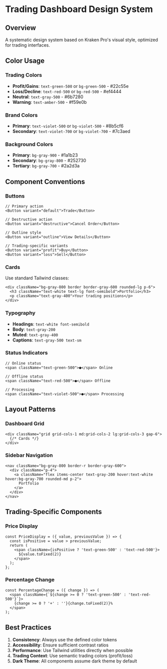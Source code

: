 # Trading Dashboard Design System

## Overview
A systematic design system based on Kraken Pro's visual style, optimized for trading interfaces.

## Color Usage

### Trading Colors
- **Profit/Gains**: `text-green-500` or `bg-green-500` - #22c55e
- **Loss/Decline**: `text-red-500` or `bg-red-500` - #ef4444  
- **Neutral**: `text-gray-500` - #6b7280
- **Warning**: `text-amber-500` - #f59e0b

### Brand Colors
- **Primary**: `text-violet-500` or `bg-violet-500` - #8b5cf6
- **Secondary**: `text-violet-700` or `bg-violet-700` - #7c3aed

### Background Colors
- **Primary**: `bg-gray-900` - #1a1b23
- **Secondary**: `bg-gray-800` - #252730  
- **Tertiary**: `bg-gray-700` - #2a2d3a

## Component Conventions

### Buttons
```tsx
// Primary action
<Button variant="default">Trade</Button>

// Destructive action  
<Button variant="destructive">Cancel Order</Button>

// Outline style
<Button variant="outline">View Details</Button>

// Trading-specific variants
<Button variant="profit">Buy</Button>
<Button variant="loss">Sell</Button>
```

### Cards
Use standard Tailwind classes:
```tsx
<div className="bg-gray-800 border border-gray-600 rounded-lg p-6">
  <h3 className="text-white text-lg font-semibold">Portfolio</h3>
  <p className="text-gray-400">Your trading positions</p>
</div>
```

### Typography
- **Headings**: `text-white font-semibold`
- **Body**: `text-gray-200`
- **Muted**: `text-gray-400` 
- **Captions**: `text-gray-500 text-sm`

### Status Indicators
```tsx
// Online status
<span className="text-green-500">●</span> Online

// Offline status  
<span className="text-red-500">●</span> Offline

// Processing
<span className="text-violet-500">●</span> Processing
```

## Layout Patterns

### Dashboard Grid
```tsx
<div className="grid grid-cols-1 md:grid-cols-2 lg:grid-cols-3 gap-6">
  {/* Cards */}
</div>
```

### Sidebar Navigation
```tsx
<nav className="bg-gray-800 border-r border-gray-600">
  <div className="p-4">
    <a className="flex items-center text-gray-200 hover:text-white hover:bg-gray-700 rounded-md p-2">
      Portfolio
    </a>
  </div>
</nav>
```

## Trading-Specific Components

### Price Display
```tsx
const PriceDisplay = ({ value, previousValue }) => {
  const isPositive = value > previousValue;
  return (
    <span className={isPositive ? 'text-green-500' : 'text-red-500'}>
      ${value.toFixed(2)}
    </span>
  );
};
```

### Percentage Change
```tsx
const PercentageChange = ({ change }) => (
  <span className={`${change >= 0 ? 'text-green-500' : 'text-red-500'}`}>
    {change >= 0 ? '+' : ''}{change.toFixed(2)}%
  </span>
);
```

## Best Practices

1. **Consistency**: Always use the defined color tokens
2. **Accessibility**: Ensure sufficient contrast ratios
3. **Performance**: Use Tailwind utilities directly when possible
4. **Trading Context**: Use semantic trading colors (profit/loss)
5. **Dark Theme**: All components assume dark theme by default